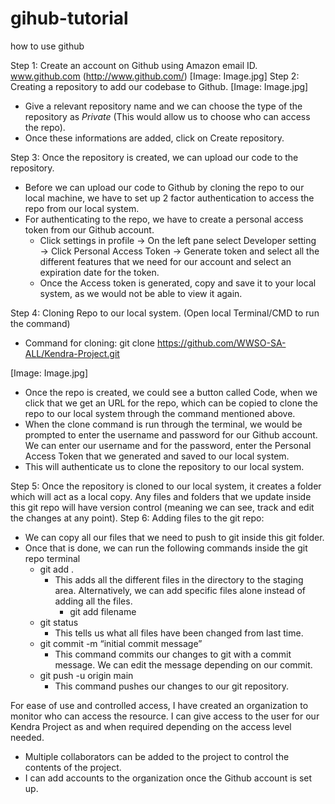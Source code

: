 # gihub-tutorial
how to use github

Step 1: Create an account on Github using Amazon email ID. www.github.com (http://www.github.com/)
[Image: Image.jpg]
Step 2: Creating a repository to add our codebase to Github.
[Image: Image.jpg]

* Give a relevant repository name and we can choose the type of the repository as *Private* (This would allow us to choose who can access the repo).
* Once these informations are added, click on Create repository.

Step 3: Once the repository is created, we can upload our code to the repository.

* Before we can upload our code to Github by cloning the repo to our local machine, we have to set up 2 factor authentication to access the repo from our local system.
* For authenticating to the repo, we have to create a personal access token from our Github account.
    * Click settings in profile → On the left pane select Developer setting → Click Personal Access Token → Generate token and select all the different features that we need for our account and select an expiration date for the token.
    * Once the Access token is generated, copy and save it to your local system, as we would not be able to view it again.

Step 4: Cloning Repo to our local system. (Open local Terminal/CMD to run the command)

* Command for cloning: git clone https://github.com/WWSO-SA-ALL/Kendra-Project.git

[Image: Image.jpg]
* Once the repo is created, we could see a button called Code, when we click that we get an URL for the repo, which can be copied to clone the repo to our local system through the command mentioned above.
* When the clone command is run through the terminal, we would be prompted to enter the username and password for our Github account. We can enter our username and for the password, enter the Personal Access Token that we generated and saved to our local system.
* This will authenticate us to clone the repository to our local system.

Step 5: Once the repository is cloned to our local system, it creates a folder which will act as a local copy. Any files and folders that we update inside this git repo will have version control (meaning we can see, track and edit the changes at any point).
Step 6: Adding files to the git repo:

* We can copy all our files that we need to push to git inside this git folder.
* Once that is done, we can run the following commands inside the git repo terminal
    * git add .
        * This adds all the different files in the directory to the staging area. Alternatively, we can add specific files alone instead of adding all the files.
            * git add filename
    * git status
        * This tells us what all files have been changed from last time.
    * git commit -m “initial commit message”
        * This command commits our changes to git with a commit message. We can edit the message depending on our commit.
    * git push -u origin main
        * This command pushes our changes to our git repository.

For ease of use and controlled access, I have created an organization to monitor who can access the resource. I can give access to the user for our Kendra Project as and when required depending on the access level needed.

* Multiple collaborators can be added to the project to control the contents of the project.
* I can add accounts to the organization once the Github account is set up.

